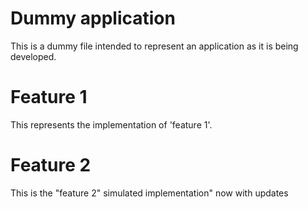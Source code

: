 # Dummy application
This is a dummy file intended to represent an application as it is being developed.

# Feature 1
This represents the implementation of 'feature 1'.

# Feature 2
This is the "feature 2" simulated implementation"
now with updates
